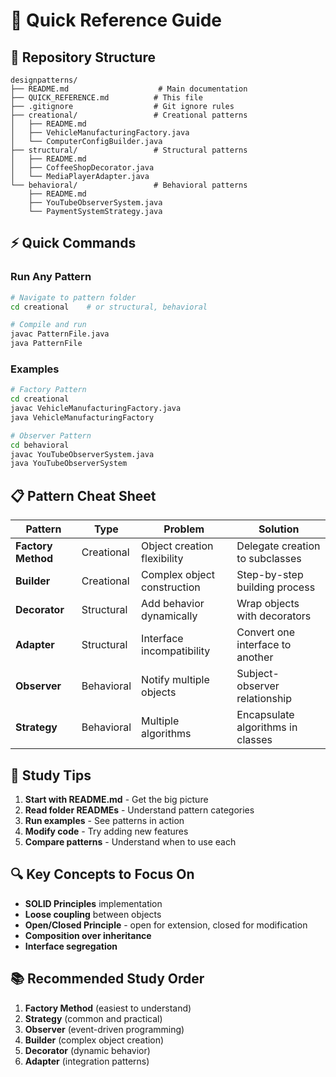 # 🚀 Quick Reference Guide

## 📂 Repository Structure
```
designpatterns/
├── README.md                    # Main documentation
├── QUICK_REFERENCE.md          # This file
├── .gitignore                  # Git ignore rules
├── creational/                 # Creational patterns
│   ├── README.md
│   ├── VehicleManufacturingFactory.java
│   └── ComputerConfigBuilder.java
├── structural/                 # Structural patterns
│   ├── README.md
│   ├── CoffeeShopDecorator.java
│   └── MediaPlayerAdapter.java
└── behavioral/                 # Behavioral patterns
    ├── README.md
    ├── YouTubeObserverSystem.java
    └── PaymentSystemStrategy.java
```

## ⚡ Quick Commands

### Run Any Pattern
```bash
# Navigate to pattern folder
cd creational    # or structural, behavioral

# Compile and run
javac PatternFile.java
java PatternFile
```

### Examples
```bash
# Factory Pattern
cd creational
javac VehicleManufacturingFactory.java
java VehicleManufacturingFactory

# Observer Pattern  
cd behavioral
javac YouTubeObserverSystem.java
java YouTubeObserverSystem
```

## 📋 Pattern Cheat Sheet

| Pattern | Type | Problem | Solution |
|---------|------|---------|----------|
| **Factory Method** | Creational | Object creation flexibility | Delegate creation to subclasses |
| **Builder** | Creational | Complex object construction | Step-by-step building process |
| **Decorator** | Structural | Add behavior dynamically | Wrap objects with decorators |
| **Adapter** | Structural | Interface incompatibility | Convert one interface to another |
| **Observer** | Behavioral | Notify multiple objects | Subject-observer relationship |
| **Strategy** | Behavioral | Multiple algorithms | Encapsulate algorithms in classes |

## 🎯 Study Tips

1. **Start with README.md** - Get the big picture
2. **Read folder READMEs** - Understand pattern categories  
3. **Run examples** - See patterns in action
4. **Modify code** - Try adding new features
5. **Compare patterns** - Understand when to use each

## 🔍 Key Concepts to Focus On

- **SOLID Principles** implementation
- **Loose coupling** between objects
- **Open/Closed Principle** - open for extension, closed for modification
- **Composition over inheritance**
- **Interface segregation**

## 📚 Recommended Study Order

1. **Factory Method** (easiest to understand)
2. **Strategy** (common and practical)
3. **Observer** (event-driven programming)
4. **Builder** (complex object creation)
5. **Decorator** (dynamic behavior)
6. **Adapter** (integration patterns)
